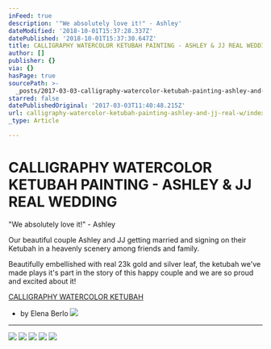 ```yaml
---
inFeed: true
description: '"We absolutely love it!" - Ashley'
dateModified: '2018-10-01T15:37:28.337Z'
datePublished: '2018-10-01T15:37:30.647Z'
title: CALLIGRAPHY WATERCOLOR KETUBAH PAINTING - ASHLEY & JJ REAL WEDDING
author: []
publisher: {}
via: {}
hasPage: true
sourcePath: >-
  _posts/2017-03-03-calligraphy-watercolor-ketubah-painting-ashley-and-jj-real-w.md
starred: false
datePublishedOriginal: '2017-03-03T11:40:48.215Z'
url: calligraphy-watercolor-ketubah-painting-ashley-and-jj-real-w/index.html
_type: Article

---
```

# CALLIGRAPHY WATERCOLOR KETUBAH PAINTING - ASHLEY & JJ REAL WEDDING

"We absolutely love it!" - Ashley

Our beautiful couple Ashley and JJ getting married and signing on their Ketubah in a heavenly scenery among friends and family.

Beautifully embellished with real 23k gold and silver leaf, the ketubah we've made plays it's part in the story of this happy couple and we are so proud and excited about it!

[CALLIGRAPHY WATERCOLOR KETUBAH][0]

- by Elena Berlo
![](https://the-grid-user-content.s3-us-west-2.amazonaws.com/28e16234-03cd-4980-9a2c-ce7698ab32bd.png)

---

![](https://the-grid-user-content.s3-us-west-2.amazonaws.com/e8fc0eaa-c695-4262-9b70-43898f73563e.png)
![](https://the-grid-user-content.s3-us-west-2.amazonaws.com/97cb1616-815d-4063-91f2-532ad430d40f.png)
![](https://the-grid-user-content.s3-us-west-2.amazonaws.com/c2040062-2dd0-4123-85a9-46c515772c8f.png)
![](https://the-grid-user-content.s3-us-west-2.amazonaws.com/56e056f6-721e-438e-b6c2-bf525bcaf00d.png)
![](https://the-grid-user-content.s3-us-west-2.amazonaws.com/d80497a3-ac65-4e38-b3f7-89f9e8dafe9e.jpg)

[0]: https://www.onceuponapaper.net/blogs/blog/calligraphy-watercolor-ketubah-painting-with-silver-and-gold-leaf-accents